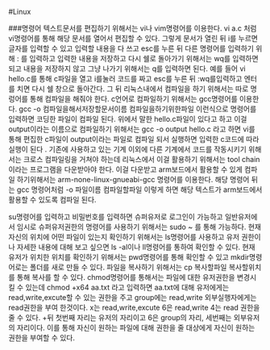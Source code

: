 #Linux


###명령어
텍스트문서를 편집하기 위해서는 vi나 vim명령어를 이용한다.
vi a.c 처럼 vi명령어를 통해 해당 문서를 열어서 편집할 수 있다.
그렇게 문서가 열린 뒤 i를 누르면 글자를 입력할 수 있고 입력할 내용을 다 쓰고 esc를 누른 뒤 다른 명령어를 입력하기 위해 : 를 입력하고 입력한 내용을 저장하고 다시 쉘로 돌아가기 위해서는 wq를 입력하면 되고 내용을 저장하지 않고 그냥 나가기 위해서는 q를 입력하면 된다.
예를 들어 vi hello.c를 통해 c파일을 열고 i를눌러 코드를 짜고 esc를 누른 뒤 :wq를입력하고 엔터를 치면 다시 쉘 창으로 돌아간다.
그 뒤 리눅스내에서 컴파일을 하기 위해서는 따로 명렁어를 통해 컴파일을 해줘야 한다.
c언어로 컴파일하기 위해서는 gcc명령어를 이용한다.
gcc -o 컴파일을해서저장할문서이름 컴파일을하기위한파일 이런식으로 명령어를 입력하면 코딩한 파일이 컴파일 된다.
위에서 말한 hello.c파일이 있다고 하고 이걸 output이라는 이름으로 컴파일하기 위해서는 gcc -o output hello.c 라고 하면 vi를 통해 편집한 c파일이 output이라는 파일로 컴파일 되서 실행하면 입력한 c코드에 따라 실행이 된다
.
기존에 사용하고 있는 기계 이외에 다른 기계에서 코드를 작동시키기 위해서는 크로스 컴파일링을 거쳐야 하는데 리눅스에서 이걸 활용하기 위해서는 tool chain이라는 프로그램을 다운받아야 한다.
이걸 다운받고 arm보드에서 활용할 수 있게 컴파일 하기위해서는 arm-none-linux-gnueabi-gcc 명령어를 이용한다.
해당 명령어 뒤는 gcc 명령어처럼 -o 파일이름 컴파일할파일 이렇게 하면 해당 텍스트가 arm보드에서 활용할 수 있도록 컴파일 된다.

su명령어를 입력하고 비밀번호를 입력하면 슈퍼유저로 로그인이 가능하고 일반유저에서 임시로 슈퍼유저권한의 명령어를 사용하기 위해서는 sudo ~ 를 통해 가능하다.
현재 자신의 위치에 어떤 파일이 있는지 확인하기 위해서는 ls명령어를 사용하고 유저 권한이나 자세한 내용에 대해 보고 싶으면 ls -al이나 ll명령어를 통하여 확인할 수 있다.
현재 유저가 위치한 위치를 확인하기 위해서는 pwd명령어를 통해 확인할 수 있고 mkdir명령어로는 폴더를 새로 만들 수 있다.
파일을 복사하기 위해서는 cp 복사할파일 복사할위치 를 통해 복사를 할 수 있다.
chmod명령어를 통해서는 파일에 대한 유저권한을 변경시킬 수 있는데 
chmod +x64 aa.txt 라고 입력하면 aa.txt에 대해 유저에게는 read,write,excute할 수 있는 권한을 주고 group에는 read,write 외부실행자에게는 read권한을 부여 한것이다.
x는 read,write,excute 6은 read,write 4는 read 권한을 줄 수 있다.
+뒤 첫번째 자리는 유저의 자리이고 6은 group의 자리, 세번째는 외부유저의 자리이다.
이를 통해 자신이 원하는 파일에 대해 권한을 줄 대상에게 자신이 원하는 권한을 부여할 수 있다.

